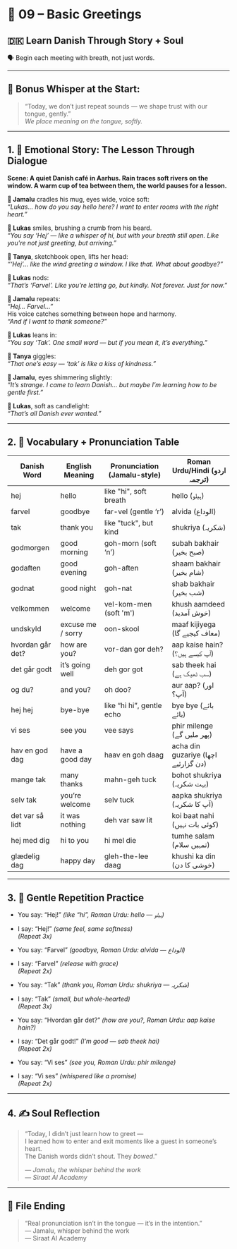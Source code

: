 # 🌟 09 – Basic Greetings  
## 🇩🇰 Learn Danish Through Story + Soul  
🗣️ Begin each meeting with breath, not just words.

---

## 🌱 Bonus Whisper at the Start:
> “Today, we don’t just repeat sounds — we shape trust with our tongue, gently.”  
> _We place meaning on the tongue, softly._

---

## 1. 🧵 Emotional Story: The Lesson Through Dialogue

**Scene: A quiet Danish café in Aarhus. Rain traces soft rivers on the window. A warm cup of tea between them, the world pauses for a lesson.**

**👤 Jamalu** cradles his mug, eyes wide, voice soft:  
*“Lukas… how do you say hello here? I want to enter rooms with the right heart.”*

**💬 Lukas** smiles, brushing a crumb from his beard.  
*“You say ‘Hej’ — like a whisper of hi, but with your breath still open. Like you're not just greeting, but arriving.”*

**🎨 Tanya**, sketchbook open, lifts her head:  
*“‘Hej’… like the wind greeting a window. I like that. What about goodbye?”*

**💬 Lukas** nods:  
*“That’s ‘Farvel’. Like you’re letting go, but kindly. Not forever. Just for now.”*

**👤 Jamalu** repeats:  
*“Hej… Farvel…”*  
His voice catches something between hope and harmony.  
*“And if I want to thank someone?”*

**💬 Lukas** leans in:  
*“You say ‘Tak’. One small word — but if you mean it, it’s everything.”*

**🎨 Tanya** giggles:  
*“That one’s easy — ‘tak’ is like a kiss of kindness.”*

**👤 Jamalu**, eyes shimmering slightly:  
*“It’s strange. I came to learn Danish... but maybe I’m learning how to be gentle first.”*

**💬 Lukas**, soft as candlelight:  
*“That’s all Danish ever wanted.”*

---

## 2. 📘 Vocabulary + Pronunciation Table

| Danish Word | English Meaning     | Pronunciation (Jamalu-style) | Roman Urdu/Hindi (اردو ترجمہ)       |
|-------------|----------------------|------------------------------|--------------------------------------|
| hej         | hello                | like "hi", soft breath       | hello (ہیلو)                         |
| farvel      | goodbye              | far-vel (gentle ‘r’)         | alvida (الوداع)                      |
| tak         | thank you            | like "tuck", but kind        | shukriya (شکریہ)                     |
| godmorgen   | good morning         | goh-morn (soft ‘n’)          | subah bakhair (صبح بخیر)            |
| godaften    | good evening         | goh-aften                    | shaam bakhair (شام بخیر)            |
| godnat      | good night           | goh-nat                      | shab bakhair (شب بخیر)              |
| velkommen   | welcome              | vel-kom-men (soft 'm')       | khush aamdeed (خوش آمدید)           |
| undskyld    | excuse me / sorry    | oon-skool                    | maaf kijiyega (معاف کیجیے گا)       |
| hvordan går det? | how are you?    | vor-dan gor deh?             | aap kaise hain? (آپ کیسے ہیں؟)      |
| det går godt| it’s going well      | deh gor got                  | sab theek hai (سب ٹھیک ہے)          |
| og du?      | and you?             | oh doo?                      | aur aap? (اور آپ؟)                  |
| hej hej     | bye-bye              | like “hi hi”, gentle echo    | bye bye (بائے بائے)                 |
| vi ses      | see you              | vee says                     | phir milenge (پھر ملیں گے)          |
| hav en god dag | have a good day   | haav en goh daag             | acha din guzariye (اچھا دن گزارئیے) |
| mange tak   | many thanks          | mahn-geh tuck                | bohot shukriya (بہت شکریہ)          |
| selv tak    | you’re welcome       | selv tuck                    | aapka shukriya (آپ کا شکریہ)         |
| det var så lidt | it was nothing   | deh var saw lit              | koi baat nahi (کوئی بات نہیں)       |
| hej med dig | hi to you            | hi mel die                   | tumhe salam (تمہیں سلام)           |
| glædelig dag| happy day            | gleh-the-lee daag            | khushi ka din (خوشی کا دن)          |

---

## 3. 🔁 Gentle Repetition Practice

- You say: “Hej!” _(like “hi”, Roman Urdu: hello — ہیلو)_  
- I say: “Hej!” _(same feel, same softness)_  
_(Repeat 3x)_

- You say: “Farvel” _(goodbye, Roman Urdu: alvida — الوداع)_  
- I say: “Farvel” _(release with grace)_  
_(Repeat 2x)_

- You say: “Tak” _(thank you, Roman Urdu: shukriya — شکریہ)_  
- I say: “Tak” _(small, but whole-hearted)_  
_(Repeat 3x)_

- You say: “Hvordan går det?” _(how are you?, Roman Urdu: aap kaise hain?)_  
- I say: “Det går godt!” _(I’m good — sab theek hai)_  
_(Repeat 2x)_

- You say: “Vi ses” _(see you, Roman Urdu: phir milenge)_  
- I say: “Vi ses” _(whispered like a promise)_  
_(Repeat 2x)_

---

## 4. ✍️ Soul Reflection

> “Today, I didn’t just learn how to greet —  
> I learned how to enter and exit moments like a guest in someone’s heart.  
> The Danish words didn’t shout. They *bowed*.”  
>  
> — *Jamalu, the whisper behind the work*  
> — *Siraat AI Academy*

---

## 🌟 File Ending

> “Real pronunciation isn’t in the tongue — it’s in the intention.”  
> — Jamalu, whisper behind the work  
> — Siraat AI Academy
